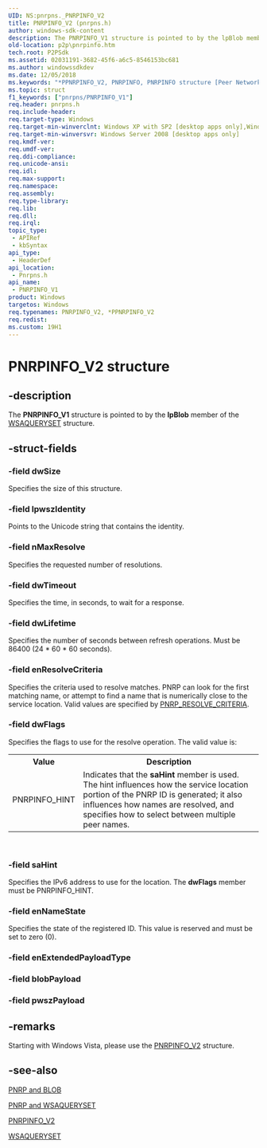 ```yaml
---
UID: NS:pnrpns._PNRPINFO_V2
title: PNRPINFO_V2 (pnrpns.h)
author: windows-sdk-content
description: The PNRPINFO_V1 structure is pointed to by the lpBlob member of the WSAQUERYSET structure.
old-location: p2p\pnrpinfo.htm
tech.root: P2PSdk
ms.assetid: 02031191-3682-45f6-a6c5-8546153bc681
ms.author: windowssdkdev
ms.date: 12/05/2018
ms.keywords: "*PPNRPINFO_V2, PNRPINFO, PNRPINFO structure [Peer Networking], PNRPINFO_V1, PNRPINFO_V1 structure [Peer Networking], PNRPINFO_V2, PPNRPINFO, PPNRPINFO structure pointer [Peer Networking], PPNRPINFO_V1, PPNRPINFO_V1 structure pointer [Peer Networking], p2p.pnrpinfo, pnrpns/PNRPINFO, pnrpns/PNRPINFO_V1, pnrpns/PPNRPINFO, pnrpns/PPNRPINFO_V1"
ms.topic: struct
f1_keywords: ["pnrpns/PNRPINFO_V1"]
req.header: pnrpns.h
req.include-header: 
req.target-type: Windows
req.target-min-winverclnt: Windows XP with SP2 [desktop apps only],Windows XP with SP1 with the Advanced Networking Pack for Windows XP
req.target-min-winversvr: Windows Server 2008 [desktop apps only]
req.kmdf-ver: 
req.umdf-ver: 
req.ddi-compliance: 
req.unicode-ansi: 
req.idl: 
req.max-support: 
req.namespace: 
req.assembly: 
req.type-library: 
req.lib: 
req.dll: 
req.irql: 
topic_type:
 - APIRef
 - kbSyntax
api_type:
 - HeaderDef
api_location:
 - Pnrpns.h
api_name:
 - PNRPINFO_V1
product: Windows
targetos: Windows
req.typenames: PNRPINFO_V2, *PPNRPINFO_V2
req.redist: 
ms.custom: 19H1
---
```


# PNRPINFO_V2 structure


## -description


The <b>PNRPINFO_V1</b> structure  is pointed to by the <b>lpBlob</b> member of the <a href="https://docs.microsoft.com/windows/desktop/P2PSdk/winsock-nsp-reference-links">WSAQUERYSET</a> structure.


## -struct-fields




### -field dwSize

Specifies the size of this structure.


### -field lpwszIdentity

Points  to the Unicode string that contains the identity.


### -field nMaxResolve

Specifies the requested number of resolutions.


### -field dwTimeout

Specifies the time, in seconds, to wait for a response.


### -field dwLifetime

Specifies the number of seconds between refresh operations. Must be   86400 (24 * 60 * 60 seconds).


### -field enResolveCriteria

Specifies the criteria used to resolve matches.  PNRP can look for the first matching name, or attempt to find a name that is numerically close to the service location. Valid values are specified by <a href="https://docs.microsoft.com/windows/desktop/api/pnrpdef/ne-pnrpdef-_pnrp_resolve_criteria">PNRP_RESOLVE_CRITERIA</a>.


### -field dwFlags

Specifies the flags to use for the resolve operation. The valid value is:

<table>
<tr>
<th>Value</th>
<th>Description</th>
</tr>
<tr>
<td>PNRPINFO_HINT</td>
<td>Indicates that the <b>saHint</b> member is used. The hint influences how the service location portion of the PNRP ID is generated; it also influences how names are resolved, and specifies how to select between multiple peer names.</td>
</tr>
</table>
 


### -field saHint

Specifies the IPv6 address to  use for the location. The  <b>dwFlags</b> member must be PNRPINFO_HINT.


### -field enNameState

Specifies the state of the registered ID.  This value is reserved and must be set to zero (0).


### -field enExtendedPayloadType

 


### -field blobPayload

 


### -field pwszPayload

 




## -remarks



 Starting with Windows Vista, please use the <a href="https://docs.microsoft.com/previous-versions/windows/desktop/legacy/aa371671(v=vs.85)">PNRPINFO_V2</a> structure.




## -see-also




<a href="https://docs.microsoft.com/windows/desktop/P2PSdk/pnrp-and-blob">PNRP and
			 BLOB</a>



<a href="https://docs.microsoft.com/windows/desktop/P2PSdk/pnrp-and-wsaqueryset">PNRP and
			 WSAQUERYSET</a>



<a href="https://docs.microsoft.com/previous-versions/windows/desktop/legacy/aa371671(v=vs.85)">PNRPINFO_V2</a>



<a href="https://docs.microsoft.com/windows/desktop/P2PSdk/winsock-nsp-reference-links">WSAQUERYSET</a>
 

 

